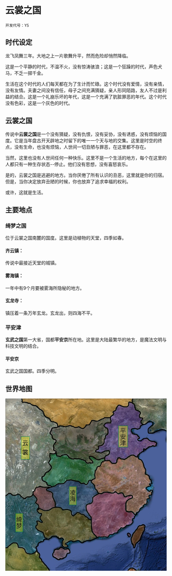 # 云裳之国
`开发代号：YS`

## 时代设定
龙飞凤舞三年。大地之上一片歌舞升平，然而危险却悄然降临。

这是一个平静的时代，不温不火，没有惊涛骇浪；这是一个狂躁的时代，声色犬马，不乏一掷千金。

生活在这个时代的人们每天都在为了生计而忙碌。这个时代没有爱情，没有亲情，没有友情。夫妻之间没有信任，母子之间充满猜疑，亲人形同陌路，友人不过是利益的结合。这是一个礼崩乐坏的年代，这是一个充满了肮脏罪恶的年代。这个时代没有色彩，这是一个灰色的时代。
<!-- 时代设定 -->

## 云裳之国
传说中**云裳之国**是一个没有猜疑，没有仇恨，没有妥协，没有诱惑，没有烦恼的国度。它是当年盘古开天辟地之时留下的唯一一个天与地的交集。这里是时空的终点，没有生命，也没有烦恼，人世间一切丑陋与罪恶，在这里都不存在。

当然，这里也没有人世间任何一种快乐。这里不是一个生活的地方，每个在这里的人都只有一种生存状态--停止。他们没有思想，没有喜怒哀乐。

是的，云裳之国是逃避的地方。当你厌倦了所有认识的丑恶，这里就是你的归宿。但是，当你决定放弃丑陋的时候，你也放弃了追求幸福的权利。

或许，这就是生活。
<!--云裳之国-->

## 主要地点

### 绮梦之国
位于云裳之国南麓的国度。这里是动植物的天堂，四季如春。

#### 齐云镇：
传说中最接近天堂的城镇。
#### 雾海镇：
一年中有9个月要被雾海所隐秘的地方。
#### 玄龙寺：
镇压着一条万年玄龙。玄龙出，则四海不平。
<!--绮梦之国-->

### 平安津
**玄武之国**第一大省，国都**平安京**所在地。这里是大陆最繁华的地方，是魔法文明与科技文明的结合。

#### 平安京
玄武之国国都。四季分明。
<!--平安津-->

<!--主要地点-->
## 世界地图
![世界地图](./Map.YS.jpg)
<!-- 世界地图 -->